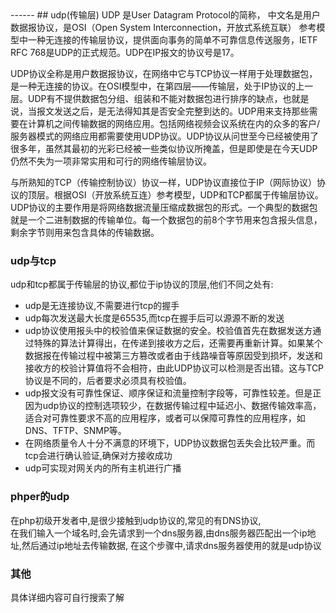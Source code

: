 <head>
     <title>EasySwoole 入门教程|swoole 入门教程|网络协议|udp协议</title>
     <meta name="keywords" content="EasySwoole 入门教程|swoole 入门教程|网络协议|udp协议"/>
     <meta name="description" content="EasySwoole 入门教程|swoole 入门教程|网络协议|udp协议"/>
</head>
---<head>---
## udp(传输层)
UDP 是User Datagram Protocol的简称， 中文名是用户数据报协议，是OSI（Open System Interconnection，开放式系统互联） 参考模型中一种无连接的传输层协议，提供面向事务的简单不可靠信息传送服务，IETF RFC 768是UDP的正式规范。UDP在IP报文的协议号是17。  

UDP协议全称是用户数据报协议，在网络中它与TCP协议一样用于处理数据包，是一种无连接的协议。在OSI模型中，在第四层——传输层，处于IP协议的上一层。UDP有不提供数据包分组、组装和不能对数据包进行排序的缺点，也就是说，当报文发送之后，是无法得知其是否安全完整到达的。UDP用来支持那些需要在计算机之间传输数据的网络应用。包括网络视频会议系统在内的众多的客户/服务器模式的网络应用都需要使用UDP协议。UDP协议从问世至今已经被使用了很多年，虽然其最初的光彩已经被一些类似协议所掩盖，但是即使是在今天UDP仍然不失为一项非常实用和可行的网络传输层协议。   

  
与所熟知的TCP（传输控制协议）协议一样，UDP协议直接位于IP（网际协议）协议的顶层。根据OSI（开放系统互连）参考模型，UDP和TCP都属于传输层协议。UDP协议的主要作用是将网络数据流量压缩成数据包的形式。一个典型的数据包就是一个二进制数据的传输单位。每一个数据包的前8个字节用来包含报头信息，剩余字节则用来包含具体的传输数据。


### udp与tcp
udp和tcp都属于传输层的协议,都位于ip协议的顶层,他们不同之处有:  
 * udp是无连接协议,不需要进行tcp的握手
 * udp每次发送最大长度是65535,而tcp在握手后可以源源不断的发送
 * udp协议使用报头中的校验值来保证数据的安全。校验值首先在数据发送方通过特殊的算法计算得出，在传递到接收方之后，还需要再重新计算。如果某个数据报在传输过程中被第三方篡改或者由于线路噪音等原因受到损坏，发送和接收方的校验计算值将不会相符，由此UDP协议可以检测是否出错。这与TCP协议是不同的，后者要求必须具有校验值。  
 * udp报文没有可靠性保证、顺序保证和流量控制字段等，可靠性较差。但是正因为udp协议的控制选项较少，在数据传输过程中延迟小、数据传输效率高，适合对可靠性要求不高的应用程序，或者可以保障可靠性的应用程序，如DNS、TFTP、SNMP等。
 * 在网络质量令人十分不满意的环境下，UDP协议数据包丢失会比较严重。而tcp会进行确认验证,确保对方接收成功
 * udp可实现对网关内的所有主机进行广播
 
 
### phper的udp
在php初级开发者中,是很少接触到udp协议的,常见的有DNS协议,  
在我们输入一个域名时,会先请求到一个dns服务器,由dns服务器匹配出一个ip地址,然后通过ip地址去传输数据,
在这个步骤中,请求dns服务器使用的就是udp协议

### 其他 
具体详细内容可自行搜索了解